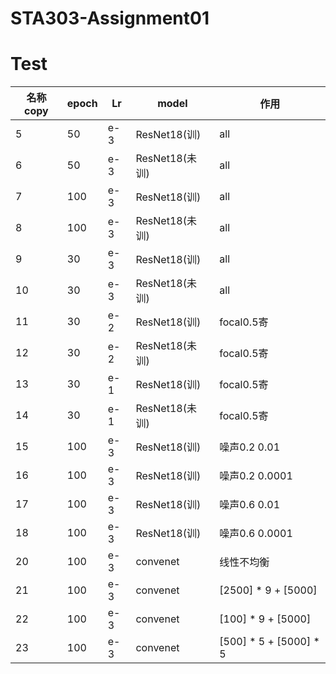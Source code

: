 # STA303-Assignment01
# Test

| 名称copy | epoch | Lr   | model          | 作用                   |
| -------- | ----- | ---- | -------------- | ---------------------- |
| 5        | 50    | e-3  | ResNet18(训)   | all                    |
| 6        | 50    | e-3  | ResNet18(未训) | all                    |
| 7        | 100   | e-3  | ResNet18(训)   | all                    |
| 8        | 100   | e-3  | ResNet18(未训) | all                    |
| 9        | 30    | e-3  | ResNet18(训)   | all                    |
| 10       | 30    | e-3  | ResNet18(未训) | all                    |
| 11       | 30    | e-2  | ResNet18(训)   | focal0.5寄             |
| 12       | 30    | e-2  | ResNet18(未训) | focal0.5寄             |
| 13       | 30    | e-1  | ResNet18(训)   | focal0.5寄             |
| 14       | 30    | e-1  | ResNet18(未训) | focal0.5寄             |
| 15       | 100   | e-3  | ResNet18(训)   | 噪声0.2 0.01           |
| 16       | 100   | e-3  | ResNet18(训)   | 噪声0.2 0.0001         |
| 17       | 100   | e-3  | ResNet18(训)   | 噪声0.6 0.01           |
| 18       | 100   | e-3  | ResNet18(训)   | 噪声0.6 0.0001         |
| 20       | 100   | e-3  | convenet       | 线性不均衡             |
| 21       | 100   | e-3  | convenet       | [2500] * 9 + [5000]    |
| 22       | 100   | e-3  | convenet       | [100] * 9 + [5000]     |
| 23       | 100   | e-3  | convenet       | [500] * 5 + [5000] * 5 |
